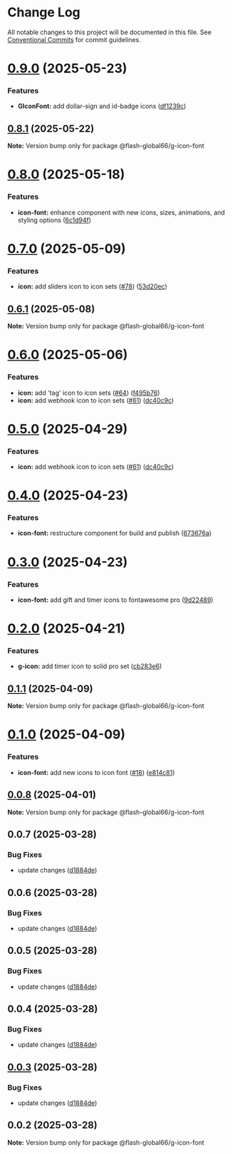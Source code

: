 # Change Log

All notable changes to this project will be documented in this file.
See [Conventional Commits](https://conventionalcommits.org) for commit guidelines.

# [0.9.0](https://github.com/Flash-Global66/global-design-system/compare/@flash-global66/g-icon-font@0.8.1...@flash-global66/g-icon-font@0.9.0) (2025-05-23)


### Features

* **GIconFont:** add dollar-sign and id-badge icons ([df1239c](https://github.com/Flash-Global66/global-design-system/commit/df1239cc62ef9ce0889f9b01d155f19ff65677dd))





## [0.8.1](https://github.com/Flash-Global66/global-design-system/compare/@flash-global66/g-icon-font@0.8.0...@flash-global66/g-icon-font@0.8.1) (2025-05-22)

**Note:** Version bump only for package @flash-global66/g-icon-font





# [0.8.0](https://github.com/Flash-Global66/global-design-system/compare/@flash-global66/g-icon-font@0.7.0...@flash-global66/g-icon-font@0.8.0) (2025-05-18)


### Features

* **icon-font:** enhance component with new icons, sizes, animations, and styling options ([6c1d94f](https://github.com/Flash-Global66/global-design-system/commit/6c1d94f0fc5adefbde31ca2ca18a0f35aeab0b16))





# [0.7.0](https://github.com/Flash-Global66/global-design-system/compare/@flash-global66/g-icon-font@0.6.1...@flash-global66/g-icon-font@0.7.0) (2025-05-09)


### Features

* **icon:** add sliders icon to icon sets ([#78](https://github.com/Flash-Global66/global-design-system/issues/78)) ([53d20ec](https://github.com/Flash-Global66/global-design-system/commit/53d20ec0a68441381a371477fdc176c9c12336b6))





## [0.6.1](https://github.com/Flash-Global66/global-design-system/compare/@flash-global66/g-icon-font@0.6.0...@flash-global66/g-icon-font@0.6.1) (2025-05-08)

**Note:** Version bump only for package @flash-global66/g-icon-font





# [0.6.0](https://github.com/Flash-Global66/global-design-system/compare/@flash-global66/g-icon-font@0.4.0...@flash-global66/g-icon-font@0.6.0) (2025-05-06)


### Features

* **icon:** add 'tag' icon to icon sets ([#64](https://github.com/Flash-Global66/global-design-system/issues/64)) ([f495b76](https://github.com/Flash-Global66/global-design-system/commit/f495b76cbca30dc5f54f5bb533e499fc883e12f0))
* **icon:** add webhook icon to icon sets ([#61](https://github.com/Flash-Global66/global-design-system/issues/61)) ([dc40c9c](https://github.com/Flash-Global66/global-design-system/commit/dc40c9cd0a16db8cbe7a5093819928fa5a47b7cc))





# [0.5.0](https://github.com/Flash-Global66/global-design-system/compare/@flash-global66/g-icon-font@0.4.0...@flash-global66/g-icon-font@0.5.0) (2025-04-29)


### Features

* **icon:** add webhook icon to icon sets ([#61](https://github.com/Flash-Global66/global-design-system/issues/61)) ([dc40c9c](https://github.com/Flash-Global66/global-design-system/commit/dc40c9cd0a16db8cbe7a5093819928fa5a47b7cc))





# [0.4.0](https://github.com/Flash-Global66/global-design-system/compare/@flash-global66/g-icon-font@0.3.0...@flash-global66/g-icon-font@0.4.0) (2025-04-23)


### Features

* **icon-font:** restructure component for build and publish ([673676a](https://github.com/Flash-Global66/global-design-system/commit/673676a5493203905536d732e5f47c1ec98c8c50))





# [0.3.0](https://github.com/Flash-Global66/global-design-system/compare/@flash-global66/g-icon-font@0.2.0...@flash-global66/g-icon-font@0.3.0) (2025-04-23)


### Features

* **icon-font:** add gift and timer icons to fontawesome pro ([9d22489](https://github.com/Flash-Global66/global-design-system/commit/9d22489f423a047f490694208f8a3c0c0e7335d2))





# [0.2.0](https://github.com/Flash-Global66/global-design-system/compare/@flash-global66/g-icon-font@0.1.1...@flash-global66/g-icon-font@0.2.0) (2025-04-21)


### Features

* **g-icon:** add timer icon to solid pro set ([cb283e6](https://github.com/Flash-Global66/global-design-system/commit/cb283e6218539a010e085f32f84b478ac66e30d7))





## [0.1.1](https://github.com/Flash-Global66/global-design-system/compare/@flash-global66/g-icon-font@0.1.0...@flash-global66/g-icon-font@0.1.1) (2025-04-09)

**Note:** Version bump only for package @flash-global66/g-icon-font





# [0.1.0](https://github.com/Flash-Global66/global-design-system/compare/@flash-global66/g-icon-font@0.0.8...@flash-global66/g-icon-font@0.1.0) (2025-04-09)


### Features

* **icon-font:** add new icons to icon font ([#18](https://github.com/Flash-Global66/global-design-system/issues/18)) ([e814c81](https://github.com/Flash-Global66/global-design-system/commit/e814c81f765e6c3d212fe9f381463a11b2dc8dad))





## [0.0.8](https://github.com/Flash-Global66/global-design-system/compare/@flash-global66/g-icon-font@0.0.7...@flash-global66/g-icon-font@0.0.8) (2025-04-01)

**Note:** Version bump only for package @flash-global66/g-icon-font





## 0.0.7 (2025-03-28)


### Bug Fixes

* update changes ([d1884de](https://github.com/Flash-Global66/global-design-system/commit/d1884de11e4e9522c2d6912d932122a75aabf9e7))





## 0.0.6 (2025-03-28)


### Bug Fixes

* update changes ([d1884de](https://github.com/Flash-Global66/global-design-system/commit/d1884de11e4e9522c2d6912d932122a75aabf9e7))





## 0.0.5 (2025-03-28)


### Bug Fixes

* update changes ([d1884de](https://github.com/Flash-Global66/global-design-system/commit/d1884de11e4e9522c2d6912d932122a75aabf9e7))





## 0.0.4 (2025-03-28)


### Bug Fixes

* update changes ([d1884de](https://github.com/Flash-Global66/global-design-system/commit/d1884de11e4e9522c2d6912d932122a75aabf9e7))





## [0.0.3](https://github.com/Flash-Global66/global-design-system/compare/@flash-global66/g-icon-font@0.0.2...@flash-global66/g-icon-font@0.0.3) (2025-03-28)


### Bug Fixes

* update changes ([d1884de](https://github.com/Flash-Global66/global-design-system/commit/d1884de11e4e9522c2d6912d932122a75aabf9e7))





## 0.0.2 (2025-03-28)

**Note:** Version bump only for package @flash-global66/g-icon-font
